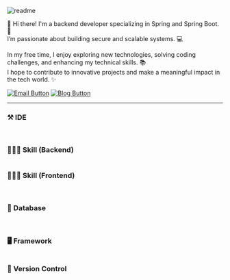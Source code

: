 ![readme](https://github.com/user-attachments/assets/272bad83-fb21-4c95-b50e-adbf3edb04d8)

<p>
  👋 Hi there! I'm a backend developer specializing in Spring and Spring Boot. 🚀<br>
  I’m passionate about building secure and scalable systems. 💻
</p>
<p>
  In my free time, I enjoy exploring new technologies, solving coding challenges, and enhancing my technical skills. 📚<br>
I hope to contribute to innovative projects and make a meaningful impact in the tech world. ✨
</p>

[![Email Button](https://img.shields.io/badge/tiyuuuu9@gmail.com-D14836?style=for-the-badge&logo=gmail&logoColor=white)](mailto:tiyuuu9@gmail.com) [![Blog Button](https://img.shields.io/badge/TaeJang-blog-%23000000.svg?style=for-the-badge&logo=tistory&logoColor=white)](https://tiyu99.tistory.com/)
***

### ⚒️ IDE
<img src="https://img.shields.io/badge/IntelliJ_IDEA-000000.svg?style=for-the-badge&logo=intellij-idea&logoColor=white" alt=""> <img src="https://img.shields.io/badge/Eclipse-2C2255?style=for-the-badge&logo=eclipse&logoColor=white" alt=""> <img src="https://img.shields.io/badge/Visual_Studio_Code-0078D4?style=for-the-badge&logo=visual%20studio%20code&logoColor=white" alt="">


### 🧑🏻‍💻 Skill (Backend)
<img src="https://img.shields.io/badge/Java-ED8B00?style=for-the-badge&logo=openjdk&logoColor=white" alt=""> 


### 🧑🏻‍💻 Skill (Frontend)
<img src="https://img.shields.io/badge/HTML-239120?style=for-the-badge&logo=html5&logoColor=white" alt=""> <img src="https://img.shields.io/badge/CSS-239120?&style=for-the-badge&logo=css3&logoColor=white" alt=""> <img src="https://img.shields.io/badge/JavaScript-F7DF1E?style=for-the-badge&logo=JavaScript&logoColor=white" alt=""> <img src="https://img.shields.io/badge/jQuery-0769AD?style=for-the-badge&logo=jquery&logoColor=white" alt="">


### 💾 Database
<img src="https://img.shields.io/badge/MySQL-00000F?style=for-the-badge&logo=mysql&logoColor=white" alt=""> <img src="https://img.shields.io/badge/Firebase-039BE5?style=for-the-badge&logo=Firebase&logoColor=white" alt="">


### 🖥️ Framework
<img src="https://img.shields.io/badge/Spring-6DB33F?style=for-the-badge&logo=spring&logoColor=white" alt=""> 


### 🔗 Version Control
<img src="https://img.shields.io/badge/GitHub-100000?style=for-the-badge&logo=github&logoColor=white" alt=""> <img src="https://img.shields.io/badge/GIT-E44C30?style=for-the-badge&logo=git&logoColor=white" alt="">
